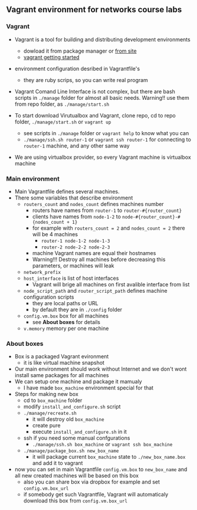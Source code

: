 ## Vagrant environment for networks course labs
### Vagrant
* Vagrant is a tool for building and distributing development environments
	* dowload it from package manager or [from site](https://www.vagrantup.com/downloads.html)
	* [vagrant getting started](https://www.vagrantup.com/docs/getting-started/)
* environment configuration desribed in Vagrantfile's
	* they are ruby scrips, so you can write real program 
* Vagrant Comand Line Interface is not complex, but there are bash scripts in `./manage` folder for almost all basic needs. Warning!! use them from repo folder, as `./manage/start.sh`

* To start download Virutualbox and Vagrant, clone repo, cd to repo folder, `./manage/start.sh` or `vagrant up`
	* see scripts in `./manage` folder or `vagrant help` to know what you can
	* `./manage/ssh.sh router-1` or `vagrant ssh router-1` for connecting to `router-1` machine, and any other same way
* We are using virtualbox provider, so every Vagrant machine is virtualbox machine
	
### Main environment 
* Main Vagrantfile defines several machines.
* There some variables that describe environment
	* `routers_count` and `nodes_count` defines machines number
		* routers have names from `router-1` to `router-#{router_count}`
		* clients have names from `node-1-2` to `node-#{router_count}-#{nodes_count + 1}`
		* for example with `routers_count = 2` and `nodes_count = 2` there will be 4 machines
			* `router-1 node-1-2 node-1-3`
			* `router-2 node-2-2 node-2-3`
		* machine Vagrant names are equal their hostnames
		* Warning!!! Destroy all machines before decreasing this parameters, or machines will leak
	* `network_prefix` 
	* `host_interface` is list of host interfaces
		* Vagrant will brige all machines on first avalible interface from list
	*   `node_script_path`  and `router_script_path` defines machine configuration scripts
		* they are local paths or URL
		* by default they are in `./config` folder
	* `config.vm.box` box for all machines
		*  see **About boxes** for details
	* `v.memory` memory per one machine

### About boxes

* Box is a packaged Vagrant evironment
	* it is like virtual machine snapshot
* Our main environment should work without Internet and we don't wont install same packages for all machines
* We can setup one machine and package it mamualy
	* I have made `box_machine` environment special for that
* Steps for making new box
	* cd to `box_machine` folder
	* modify `install_and_configure.sh` script
	* `./manage/recreate.sh`
		* it will destroy old `box_machine`
		* create pure
		* execute `install_and_configure.sh` in it
	* ssh if you need some manual confgurations
		* `./manage/ssh.sh box_machine` or `vagrant ssh box_machine`
	* `./manage/package_box.sh new_box_name` 
		* it will package current `box_machine` state to `./new_box_name.box` and add it to vagrant
* now you can set in main Vagrantfile `config.vm.box` to `new_box_name` and all new created machines will be based on this box
	* also you can share box via dropbox for example and set `config.vm.box_url`
	* if somebody get such Vagrantfile, Vagrant will automaticaly download this box from `config.vm.box_url`



